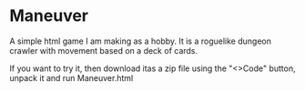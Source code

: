 # Maneuver
A simple html game I am making as a hobby. 
It is a roguelike dungeon crawler with movement based on a deck of cards.

If you want to try it, then download itas a zip file using the "<>Code" button, unpack it and run Maneuver.html
